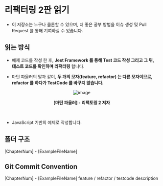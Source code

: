 # 리팩터링 2판 읽기

- 이 저장소는 누구나 클론할 수 있으며, 더 좋은 공부 방법을 이슈 생성 및 Pull Request 를 통해 기여하실 수 있습니다.

## 읽는 방식

- 예제 코드를 작성 한 후, **Jest Framework 를 통해 Test 코드 작성 그리고 그 뒤, 테스트 코드를 확인하며 리팩터링** 합니다.

- 마틴 파울러의 말과 같이, **두 개의 모자(feature, refactor) 는 다른 모자이므로, refactor 를 하다가 TestCode 를 바꾸지 않습니다.**

<div style="display: block; text-align: center;">

![image](https://user-images.githubusercontent.com/57784077/127307765-186177e4-1c86-4068-b042-33c2d048e952.png)

**[마틴 파울러] - 리팩토링 2 저자**

</div>

</br>

- JavaScript 기반의 예제로 작성합니다.

## 폴더 구조

[ChapterNum] - [ExampleFileName]

## Git Commit Convention

[ChapterNum] - [ExampleFileName] feature / refactor / testcode description
